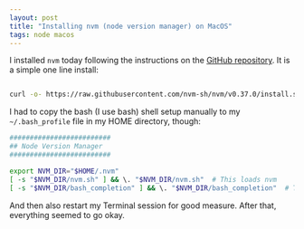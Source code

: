 ```yaml
---
layout: post
title: "Installing nvm (node version manager) on MacOS"
tags: node macos
---
```


I installed `nvm` today following the instructions on the [GitHub repository](https://github.com/nvm-sh/nvm#installing-and-updating). It is a simple one line install:

```bash

curl -o- https://raw.githubusercontent.com/nvm-sh/nvm/v0.37.0/install.sh | bash
```

I had to copy the bash (I use bash) shell setup manually to my `~/.bash_profile` file in my HOME directory, though:

```bash
#########################
## Node Version Manager
#########################

export NVM_DIR="$HOME/.nvm"
[ -s "$NVM_DIR/nvm.sh" ] && \. "$NVM_DIR/nvm.sh"  # This loads nvm
[ -s "$NVM_DIR/bash_completion" ] && \. "$NVM_DIR/bash_completion"  # This loads nvm bash_completion
```

And then also restart my Terminal session for good measure. After that, everything seemed to go okay.
